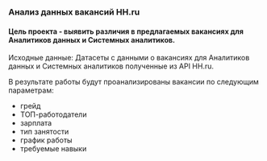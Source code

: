 ### Анализ данных вакансий HH.ru

#### Цель проекта - выявить различия в предлагаемых вакансиях для Аналитиков данных и Системных аналитиков.

Исходные данные: Датасеты с данными о вакансиях для Аналитиков данных и Системных аналитиков полученные из API HH.ru.

В результате работы будут проанализированы вакансии по следующим параметрам:
* грейд
* ТОП-работодатели
* зарплата
* тип занятости
* график работы
* требуемые навыки
